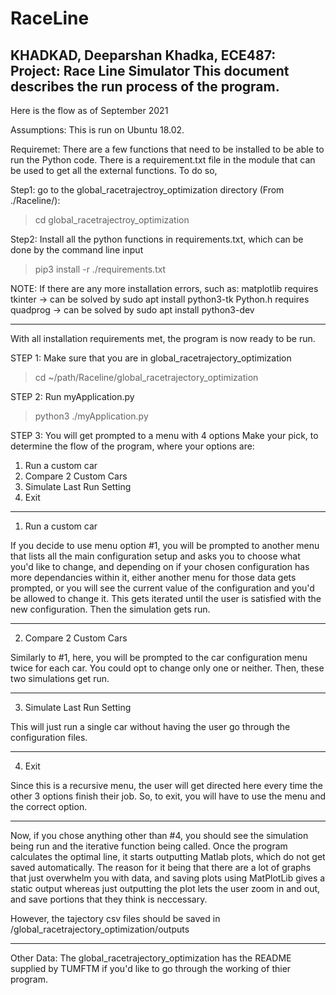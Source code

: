 # RaceLine
KHADKAD, Deeparshan Khadka, ECE487: Project: Race Line Simulator
This document describes the run process of the program.
-------------

Here is the flow as of September 2021

Assumptions:
This is run on Ubuntu 18.02.

Requiremet:
There are a few functions that need to be installed to be able to run the Python code. There is a requirement.txt file in the module that can be used to get all the external functions. To do so,

Step1: go to the global_racetrajectroy_optimization directory (From ./Raceline/):
> cd global_racetrajectroy_optimization

Step2: Install all the python functions in requirements.txt, which can be done by the command line input
> pip3 install -r ./requirements.txt

NOTE: If there are any more installation errors, such as:
matplotlib requires tkinter -> can be solved by sudo apt install python3-tk
Python.h requires quadprog -> can be solved by sudo apt install python3-dev

------

With all installation requirements met, the program is now ready to be run.

STEP 1: Make sure that you are in global_racetrajectory_optimization
> cd ~/path/Raceline/global_racetrajectory_optimization

STEP 2: Run myApplication.py
> python3 ./myApplication.py

STEP 3: You will get prompted to a menu with 4 options
Make your pick, to determine the flow of the program, where your options are:
1. Run a custom car
2. Compare 2 Custom Cars
3. Simulate Last Run Setting 
4. Exit
------------
1. Run a custom car

If you decide to use menu option #1, you will be prompted to another menu that lists all the main configuration setup and asks you to choose what you'd like to change, and depending on if your chosen configuration has more dependancies within it, either another menu for those data gets prompted, or you will see the current value of the configuration and you'd be allowed to change it. This gets iterated until the user is satisfied with the new configuration. Then the simulation gets run.

------------
2. Compare 2 Custom Cars

Similarly to #1, here, you will be prompted to the car configuration menu twice for each car. You could opt to change only one or neither. Then, these two simulations get run.

------------
3. Simulate Last Run Setting

This will just run a single car without having the user go through the configuration files.

------------
4. Exit

Since this is a recursive menu, the user will get directed here every time the other 3 options finish their job. So, to exit, you will have to use the menu and the correct option.

-------------
Now, if you chose anything other than #4, you should see the simulation being run and the iterative function being called. Once the program calculates the optimal line, it starts outputting Matlab plots, which do not get saved automatically. The reason for it being that there are a lot of graphs that just overwhelm you with data, and saving plots using MatPlotLib gives a static output whereas just outputting the plot lets the user zoom in and out, and save portions that they think is neccessary.

However, the tajectory csv files should be saved in /global_racetrajectory_optimization/outputs

-------------
Other Data:
The global_racetrajectory_optimization has the README supplied by TUMFTM if you'd like to go through the working of thier program.
